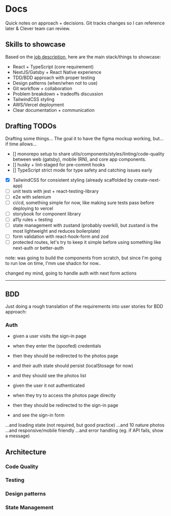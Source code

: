 # Docs

Quick notes on approach + decisions. Git tracks changes so I can reference later & Clever team can review.

## Skills to showcase

Based on the [job description](https://clever-real-estate.breezy.hr/p/1a27837eff8e-frontend-software-engineer), here are the main stack/things to showcase:

- React + TypeScript (core requirement)
- NextJS/Gatsby + React Native experience
- TDD/BDD approach with proper testing
- Design patterns (when/when not to use)
- Git workflow + collaboration
- Problem breakdown + tradeoffs discussion
- TailwindCSS styling
- AWS/Vercel deployment
- Clear documentation + communication

## Drafting TODOs

Drafting some things... The goal it to have the figma mockup working, but... if time allows...

- [] monorepo setup to share utils/components/styles/linting/code-quality between web (gatsby), mobile (RN), and core app components.
- [] husky + lint-staged for pre-commit hooks
- [] TypeScript strict mode for type safety and catching issues early
- [x] TailwindCSS for consistent styling (already scaffolded by create-next-app)
- [ ] unit tests with jest + react-testing-library
- [ ] e2e with selenium
- [ ] ci/cd, something simple for now, like making sure tests pass before deploying to vercel
- [ ] storybook for component library
- [ ] a11y rules + testing
- [ ] state management with zustand (probably overkill, but zustand is the most lightweight and reduces boilerplate)
- [ ] form validation with react-hook-form and zod
- [ ] protected routes, let's try to keep it simple before using something like next-auth or better-auth

note: was going to build the components from scratch, but since I'm going to run low on time, I'mm use shadcn for now..

changed my mind, going to handle auth with next form actions

---

## BDD

Just doing a rough translation of the requirements into user stories for BDD approach:

### Auth

- given a user visits the sign-in page
- when they enter the (spoofed) credentials
- then they should be redirected to the photos page
- and their auth state should persist (localStosage for now)
- and they should see the photos list

- given the user it not authenticated
- when they try to access the photos page directly
- then they should be redirected to the sign-in page
- and see the sign-in form

...and loading state (not required, but good practice)
...and 10 nature photos
...and responsive/mobile friendly
...and error handling (eg. if API fails, show a message)

## Architecture

### Code Quality

### Testing

### Design patterns

### State Management
